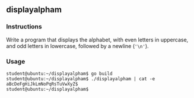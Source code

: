 ## displayalpham

### Instructions

Write a program that displays the alphabet, with even letters in uppercase, and odd letters in lowercase, followed by a newline (`'\n'`).

### Usage

```console
student@ubuntu:~/displayalpham$ go build
student@ubuntu:~/displayalpham$ ./displayalpham | cat -e
aBcDeFgHiJkLmNoPqRsTuVwXyZ$
student@ubuntu:~/displayalpham$
```
